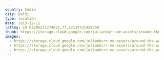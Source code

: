 ```yaml
---
country: India
city: Delhi
type: location
date: 2013-12-11
latlng: 28.62595273374025,77.22114731429559
thumb: https://storage.cloud.google.com/julianburr-me-assets/around-the-world/india/delhi/IMG_1791--thumb.JPG
images:
  - https://storage.cloud.google.com/julianburr-me-assets/around-the-world/india/delhi/IMG_1795.JPG
  - https://storage.cloud.google.com/julianburr-me-assets/around-the-world/india/delhi/IMG_1791.JPG
  - https://storage.cloud.google.com/julianburr-me-assets/around-the-world/india/delhi/IMG_1792.JPG
---
```

